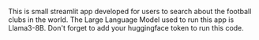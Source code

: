 This is small streamlit app developed for users to search about the football clubs in the world. The Large Language Model used to run this app is Llama3-8B. Don't forget to add your huggingface token to run this code.
